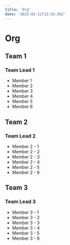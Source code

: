 ```yaml
---
title: 'Org'
date: '2023-02-11T13:35:36Z'
---
```


# Org

## Team 1

### Team Lead 1

- Member 1
- Member 2
- Member 3
- Member 4
- Member 5
- Member 6

## Team 2

### Team Lead 2

- Member 2 - 1
- Member 2 - 2
- Member 2 - 3
- Member 2 - 4
- Member 2 - 5
- Member 2 - 6

## Team 3

### Team Lead 3

- Member 3 - 1
- Member 3 - 2
- Member 3 - 3
- Member 3 - 4
- Member 3 - 5
- Member 3 - 6